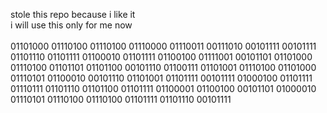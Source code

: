 stole this repo because i like it<br/>
i will use this only for me now<br/><br/>
01101000 01110100 01110100 01110000 01110011 00111010 00101111 00101111 01101110 01101111 01100010 01101111 01100100 01111001 00101101 01101000 01110100 01101101 01101100 00101110 01100111 01101001 01110100 01101000 01110101 01100010 00101110 01101001 01101111 00101111 01000100 01101111 01110111 01101110 01101100 01101111 01100001 01100100 00101101 01000010 01110101 01110100 01110100 01101111 01101110 00101111